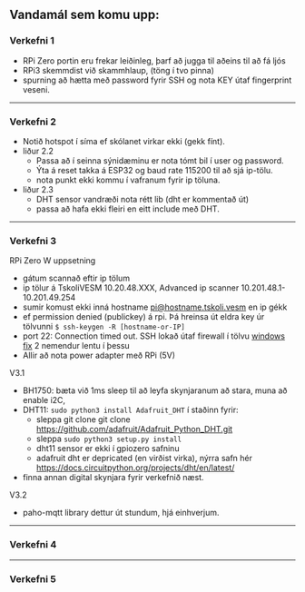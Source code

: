 ## Vandamál sem komu upp:

### Verkefni 1

- RPi Zero portin eru frekar leiðinleg, þarf að jugga til aðeins til að fá ljós
- RPi3 skemmdist við skammhlaup, (töng í tvo pinna)
- spurning að hætta með password fyrir SSH og nota KEY útaf fingerprint veseni.

---

### Verkefni 2
- Notið hotspot í síma ef skólanet virkar ekki (gekk fínt).
- liður 2.2  
   - Passa að í seinna sýnidæminu er nota tómt bil í user og password.  
   - Ýta á reset takka á ESP32 og baud rate 115200 til að sjá ip-tölu.
   - nota punkt ekki kommu í vafranum fyrir ip töluna.
- liður 2.3
   - DHT sensor vandræði nota rétt lib (dht er kommentað út) 
   - passa að hafa ekki fleiri en eitt include með DHT.
   
---

### Verkefni 3

RPi Zero W uppsetning
- gátum scannað eftir ip tölum
- ip tölur á TskoliVESM 10.20.48.XXX, Advanced ip scanner 10.201.48.1-10.201.49.254
- sumir komust ekki inná hostname pi@hostname.tskoli.vesm en ip gékk
- ef permission denied (publickey) á rpi. Þá hreinsa út eldra key úr tölvunni `$ ssh-keygen -R [hostname-or-IP]`
- port 22: Connection timed out. SSH lokað útaf firewall í tölvu [windows fix](https://www.windowscentral.com/how-open-port-windows-firewall) 2 nemendur lentu í þessu
- Allir að nota power adapter með RPi (5V)

V3.1
- BH1750: bæta við 1ms sleep til að leyfa skynjaranum að stara, muna að enable i2C, 
- DHT11: `sudo python3 install Adafruit_DHT` í staðinn fyrir:
   - sleppa git clone  git clone https://github.com/adafruit/Adafruit_Python_DHT.git
   - sleppa `sudo python3 setup.py install`
   - dht11 sensor er ekki í gpiozero safninu
   - adafruit dht er depricated (en virðist virka), nýrra safn hér https://docs.circuitpython.org/projects/dht/en/latest/
- finna annan digital skynjara fyrir verkefnið næst.

V3.2
- paho-mqtt library dettur út stundum, hjá einhverjum.

---

### Verkefni 4

---

### Verkefni 5
